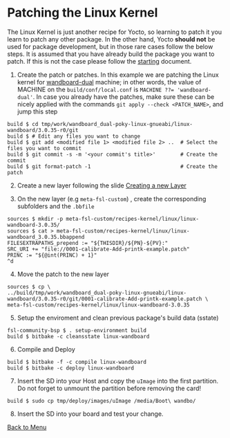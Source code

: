 # Patching the Linux Kernel

The Linux Kernel is just another recipe for Yocto, so learning to patch it you learn
to patch any other package. In the other hand, Yocto **should not** be used for 
package development, but in those rare cases follow the below steps. It is assumed
that you have already build the package you want to patch. If this is not the case
please follow the [starting](../Nsteps.html) document.

1. Create the patch or patches. In this example we are patching the
Linux kernel for [wandboard-dual](http://www.wandboard.org/) machine; in other
words, the value of MACHINE on the `build/conf/local.conf` is `MACHINE ??= 'wandboard-dual'`.
In case you already have the patches, make sure these can be nicely applied with the commands `git apply --check <PATCH_NAME>`, and jump
this step

~~~~{.bash}
build $ cd tmp/work/wandboard_dual-poky-linux-gnueabi/linux-wandboard/3.0.35-r0/git
build $ # Edit any files you want to change
build $ git add <modified file 1> <modified file 2> .. 	# Select the files you want to commit
build $ git commit -s -m '<your commit's title>'		# Create the commit
build $ git format-patch -1								# Create the patch
~~~~

2. Create a new layer following the slide [Creating a new Layer](./layer.html)

3. On the new layer (e.g `meta-fsl-custom`) , create the corresponding subfolders and the `.bbfile`

~~~~ {.bash}
sources $ mkdir -p meta-fsl-custom/recipes-kernel/linux/linux-wandboard-3.0.35/
sources $ cat > meta-fsl-custom/recipes-kernel/linux/linux-wandboard_3.0.35.bbappend
FILESEXTRAPATHS_prepend := "${THISDIR}/${PN}-${PV}:"
SRC_URI += "file://0001-calibrate-Add-printk-example.patch"
PRINC := "${@int(PRINC) + 1}"
^d
~~~~

4. Move the patch to the new layer

~~~~{.bash}
sources $ cp \
../build/tmp/work/wandboard_dual-poky-linux-gnueabi/linux-wandboard/3.0.35-r0/git/0001-calibrate-Add-printk-example.patch \
meta-fsl-custom/recipes-kernel/linux/linux-wandboard-3.0.35
~~~~


5. Setup the enviroment and clean previous package's build data (sstate)

~~~~{.bash}
fsl-community-bsp $ . setup-environment build
build $ bitbake -c cleansstate linux-wandboard
~~~~

6. Compile and Deploy

~~~~
build $ bitbake -f -c compile linux-wandboard
build $ bitbake -c deploy linux-wandboard
~~~~

7. Insert the SD into your Host and copy the `uImage` into the first partition. Do not
forget to unmount the partition before removing the card!

~~~~{.bash}
build $ sudo cp tmp/deploy/images/uImage /media/Boot\ wandbo/
~~~~

8. Insert the SD into your board and test your change. 


[Back to Menu](../menu.html#(2))
